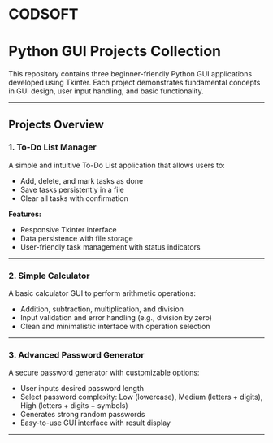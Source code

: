 # CODSOFT

# Python GUI Projects Collection

This repository contains three beginner-friendly Python GUI applications developed using Tkinter. Each project demonstrates fundamental concepts in GUI design, user input handling, and basic functionality.

---

## Projects Overview

### 1. To-Do List Manager
A simple and intuitive To-Do List application that allows users to:
- Add, delete, and mark tasks as done
- Save tasks persistently in a file
- Clear all tasks with confirmation

**Features:**
- Responsive Tkinter interface
- Data persistence with file storage
- User-friendly task management with status indicators

---

### 2. Simple Calculator
A basic calculator GUI to perform arithmetic operations:
- Addition, subtraction, multiplication, and division
- Input validation and error handling (e.g., division by zero)
- Clean and minimalistic interface with operation selection

---

### 3. Advanced Password Generator
A secure password generator with customizable options:
- User inputs desired password length
- Select password complexity: Low (lowercase), Medium (letters + digits), High (letters + digits + symbols)
- Generates strong random passwords
- Easy-to-use GUI interface with result display

---


  
